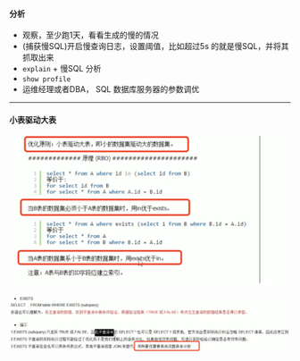 #### 分析

* 观察，至少跑1天，看看生成的慢的情况
* (捕获慢SQL)开启慢查询日志，设置阈值，比如超过5s 的就是慢SQL，并将其抓取出来
* `explain` + 慢SQL 分析
* `show profile`
* 运维经理或者DBA， SQL 数据库服务器的参数调优

---

#### 小表驱动大表

![a](./pics/031.png)

![a](./pics/032.png)



